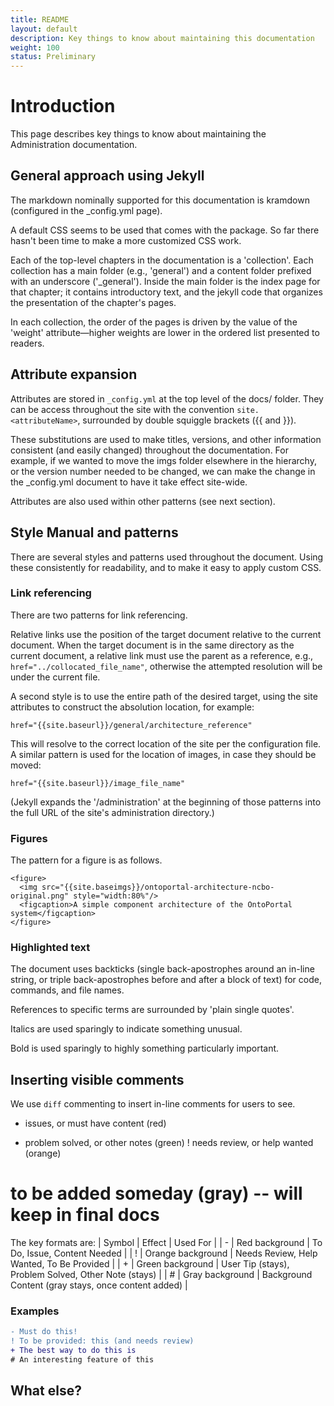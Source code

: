 ```yaml
---
title: README
layout: default
description: Key things to know about maintaining this documentation
weight: 100
status: Preliminary
---
```


# Introduction

This page describes key things to know about maintaining the Administration documentation.


## General approach using Jekyll

The markdown nominally supported for this documentation is kramdown
(configured in the _config.yml page).

A default CSS seems to be used that comes with the package. 
So far there hasn't been time to make a more customized CSS work.


Each of the top-level chapters in the documentation is a 'collection'. 
Each collection has a main folder (e.g., 'general') 
and a content folder prefixed with an underscore ('_general'). 
Inside the main folder is the index page for that chapter;
it contains introductory text, 
and the jekyll code that organizes the presentation of the chapter's pages.

In each collection, the order of the pages is driven by the value of the 'weight' 
attribute—higher weights are lower in the ordered list presented to readers.

## Attribute expansion

Attributes are stored in `_config.yml` at the top level of the docs/ folder.
They can be access throughout the site with the convention `site.<attributeName>`, 
surrounded by double squiggle brackets ({{ and }}).

These substitutions are used to make titles, versions, and other information
consistent (and easily changed) throughout the documentation. 
For example, if we wanted to move the imgs folder elsewhere in the hierarchy,
or the version number needed to be changed, 
we can make the change in the _config.yml document to have it take effect site-wide.

Attributes are also used within other patterns (see next section).

## Style Manual and patterns

There are several styles and patterns used throughout the document. 
Using these consistently for readability, and to make it easy to apply custom CSS.

### Link referencing

There are two patterns for link referencing.

Relative links use the position of the target document relative to the current document.
When the target document is in the same directory as the current document, a relative link
must use the parent as a reference, e.g., `href="../collocated_file_name"`, 
otherwise the attempted resolution will be under the current file. 

A second style is to use the entire path of the desired target, 
using the site attributes to construct the absolution location, for example:
```
href="{{site.baseurl}}/general/architecture_reference"
```
This will resolve to the correct location of the site per the configuration file. 
A similar pattern is used for the location of images, in case they should be moved:
```
href="{{site.baseurl}}/image_file_name"
```

(Jekyll expands the '/administration' at the beginning of those patterns 
into the full URL of the site's administration directory.)

### Figures

The pattern for a figure is as follows.
```
<figure>
  <img src="{{site.baseimgs}}/ontoportal-architecture-ncbo-original.png" style="width:80%"/>
  <figcaption>A simple component architecture of the OntoPortal system</figcaption>
</figure>
```

### Highlighted text

The document uses backticks (single back-apostrophes around an in-line string,
or triple back-apostrophes before and after a block of text) for code, commands,
and file names.

References to specific terms are surrounded by 'plain single quotes'.

Italics are used sparingly to indicate something unusual.

Bold is used sparingly to highly something particularly important. 

## Inserting visible comments

We use `diff` commenting to insert in-line comments for users to see.

- issues, or must have content (red)
+ problem solved, or other notes (green)
! needs review, or help wanted (orange)
# to be added someday (gray) -- will keep in final docs
The key formats are:
| Symbol | Effect | Used For |
| - | Red background |  To Do, Issue, Content Needed |
| ! | Orange background  |  Needs Review, Help Wanted, To Be Provided |
| + | Green background  | User Tip (stays), Problem Solved, Other Note (stays) |
| # | Gray background  | Background Content (gray stays, once content added) |

### Examples

```Diff
- Must do this! 
! To be provided: this (and needs review)
+ The best way to do this is 
# An interesting feature of this
```

## What else?




